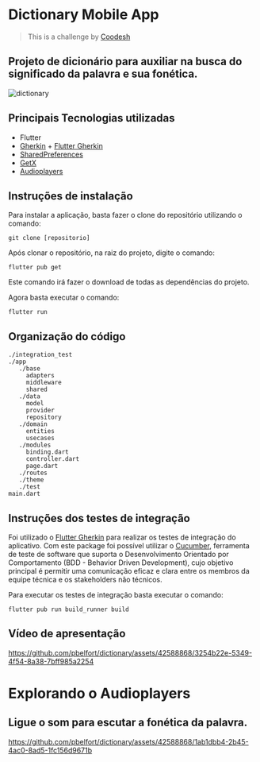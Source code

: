 # Dictionary Mobile App

> This is a challenge by [Coodesh](https://coodesh.com/)

## Projeto de dicionário para auxiliar na busca do significado da palavra e sua fonética.
![dictionary](https://github.com/pbelfort/dictionary/assets/42588868/1bdc5736-7977-46f7-9167-f50a41dc216f)

## Principais Tecnologias utilizadas

- Flutter
- [Gherkin](https://medium.com/brasilflutter/flutter-gherkin-criando-automa%C3%A7%C3%B5es-de-teste-de-uma-forma-mais-simples-43f9da4f47e5) + [Flutter Gherkin](https://pub.dev/packages/flutter_gherkin)
- [SharedPreferences](https://pub.dev/packages/shared_preferences)
- [GetX](https://pub.dev/packages/get)
- [Audioplayers](https://pub.dev/packages/audioplayers)

## Instruções de instalação

Para instalar a aplicação, basta fazer o clone do repositório utilizando o comando:

```git clone [repositorio]```

Após clonar o repositório, na raiz do projeto, digite o comando:

```flutter pub get```

Este comando irá fazer o download de todas as dependências do projeto.

Agora basta executar o comando:

```flutter run```


## Organização do código

```
./integration_test
./app
   ./base
	 adapters
	 middleware
	 shared
   ./data
	 model
	 provider
	 repository
   ./domain
	 entities
	 usecases
   ./modules
	 binding.dart
	 controller.dart
	 page.dart
   ./routes
   ./theme
   ./test   
main.dart
```

## Instruções dos testes de integração

Foi utilizado o [Flutter Gherkin](https://pub.dev/packages/flutter_gherkin) para realizar os testes de integração do aplicativo. Com este package foi possível utilizar o [Cucumber](https://cucumber.io/docs/cucumber/), ferramenta de teste de software que suporta o Desenvolvimento Orientado por Comportamento (BDD - Behavior Driven Development), cujo objetivo principal é permitir uma comunicação eficaz e clara entre os membros da equipe técnica e os stakeholders não técnicos.

Para executar os testes de integração basta executar o comando:

```flutter pub run build_runner build```

## Vídeo de apresentação

https://github.com/pbelfort/dictionary/assets/42588868/3254b22e-5349-4f54-8a38-7bff985a2254

# Explorando o Audioplayers
## Ligue o som para escutar a fonética da palavra.

https://github.com/pbelfort/dictionary/assets/42588868/1ab1dbb4-2b45-4ac0-8ad5-1fc156d9671b
